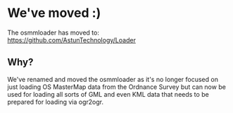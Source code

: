 # We've moved :) #

The osmmloader has moved to: https://github.com/AstunTechnology/Loader

## Why? ##

We've renamed and moved the osmmloader as it's no longer focused on just loading OS MasterMap data from the Ordnance Survey but can now be used for loading all sorts of GML and even KML data that needs to be prepared for loading via ogr2ogr.
